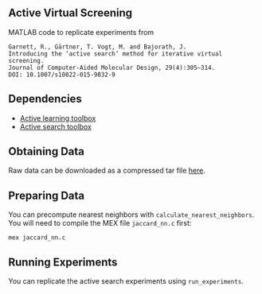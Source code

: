 Active Virtual Screening
------------------------

MATLAB code to replicate experiments from

    Garnett, R., Gärtner, T. Vogt, M. and Bajorath, J.
	Introducing the ‘active search’ method for iterative virtual screening.
	Journal of Computer-Aided Molecular Design, 29(4):305–314.
    DOI: 10.1007/s10822-015-9832-9

Dependencies
------------

* [Active learning toolbox](https://github.com/rmgarnett/active_learning)
* [Active search toolbox](https://github.com/rmgarnett/active_search)

Obtaining Data
--------------

Raw data can be downloaded as a compressed tar file
[here](https://www.dropbox.com/s/u0tztvhozjpmmi9/processed_data.tar.xz).


Preparing Data
--------------

You can precompute nearest neighbors with
`calculate_nearest_neighbors`. You will need to compile the MEX file
`jaccard_nn.c` first:

    mex jaccard_nn.c

Running Experiments
-------------------

You can replicate the active search experiments using
`run_experiments`.
